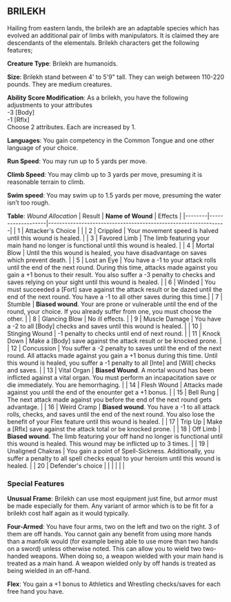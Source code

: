 ## BRILEKH
Hailing from eastern lands, the brilekh are an adaptable species which has evolved an additional pair of limbs with manipulators. It is claimed they are descendants of the elementals. Brilekh characters get the following features;

**Creature Type**: Brilekh are humanoids.

**Size**: Brilekh stand between 4' to 5'9" tall. They can weigh between 110-220 pounds. They are medium creatures.

**Ability Score Modification**: As a brilekh, you have the following adjustments to your attributes  
-3 [Body]  
-1 [Rflx]  
Choose 2 attributes. Each are increased by 1.

**Languages**: You gain competency in the Common Tongue and one other language of your choice.

**Run Speed**: You may run up to 5 yards per move.

**Climb Speed**: You may climb up to 3 yards per move, presuming it is reasonable terrain to climb.

**Swim speed**: You may swim up to 1.5 yards per move, presuming the water isn’t too rough.

**Table**: *Wound Allocation*
| Result | **Name of Wound** | Effects                                                        |
|--------|-------------------|----------------------------------------------------------------|
|   1    | Attacker's Choice |                                                                |
|   2    | Crippled          | Your movement speed is halved until this wound is healed.      |
|   3    | Favored Limb      | The limb featuring your main hand no longer is functional until this wound is healed. |
|   4    | Mortal Blow       | Until the this wound is healed, you have disadvantage on saves which prevent death. |
|   5    | Lost an Eye       | You have a -1 to your attack rolls until the end of the next round. During this time, attacks made against you gain a +1 bonus to their result. You also suffer a -3 penalty to checks and saves relying on your sight until this wound is healed. |
|   6    | Winded            | You must succeeded a [Fort] save against the attack result or be dazed until the end of the next round. You have a -1 to all other saves during this time.|
|   7    | Stumble | **Biased wound**. Your are prone or vulnerable until the end of the round, your choice. If you already suffer from one, you must choose the other. |
|   8    | Glancing Blow     | No ill effects.                                     |
|   9    | Muscle Damage     | You have a -2 to all [Body] checks and saves until this wound is healed. |
|   10   | Stinging Wound    | -1 penalty to checks until end of next round. |
|   11   | Knock Down | Make a [Body] save against the attack result  or be knocked prone. |
|   12   | Concussion | You suffer a -2 penalty to saves until the end of the next round. All attacks made against you gain a +1 bonus during this time. Until this wound is healed, you suffer a -1 penalty to all [Inte] and [Will] checks and saves. |
|   13   | Vital Organ | **Biased Wound**. A mortal wound has been inflicted against a vital organ. You must perform an incapacitation save or die immediately. You are hemorrhaging. |
|   14   | Flesh Wound | Attacks made against you until the end of the enounter get a +1 bonus. |
|   15   | Bell Rung | The next attack made against you before the end of the next round gets advantage.  |
|   16   | Weird Cramp | **Biased wound**. You have a -1 to all attack rolls, checks, and saves until the end of the next round. You also lose the benefit of your Flex feature until this wound is healed. |
|   17   | Trip Up           | Make a [Rflx] save against the attack total or be knocked prone. |
|   18   | Off Limb | **Biased wound**. The limb featuring your off hand no longer is functional until this wound is healed. This wound may be inflicted up to 3 times. |
|   19   | Unaligned Chakras | You gain a point of Spell-Sickness. Additionally, you suffer a penalty to all spell checks equal to your heroism until this wound is healed. |
|   20   | Defender's choice |                                   |
|        |                                                |                                   |

### Special Features

**Unusual Frame**: Brilekh can use most equipment just fine, but armor must be made especially for them. Any variant of armor which is to be fit for a brilekh cost half again as it would typically.

**Four-Armed**: You have four arms, two on the left and two on the right. 3 of them are off hands. You cannot gain any benefit from using more hands than a manfolk would (for example being able to use more than two hands on a sword) unless otherwise noted. This can allow you to wield two two-handed weapons. When doing so, a weapon wielded with your main hand is treated as a main hand. A weapon wielded only by off hands is treated as being wielded in an off-hand.

**Flex**: You gain a +1 bonus to Athletics and Wrestling checks/saves for each free hand you have.
